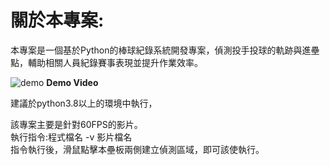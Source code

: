 # 關於本專案:
本專案是一個基於Python的棒球紀錄系統開發專案，偵測投手投球的軌跡與進壘點，輔助相關人員紀錄賽事表現並提升作業效率。    
  
![demo](https://github.com/user-attachments/assets/274f601f-6839-482b-92c7-ebac2615efbe)
**Demo Video**


建議於python3.8以上的環境中執行，


該專案主要是針對60FPS的影片。  
執行指令:程式檔名 -v 影片檔名  
指令執行後，滑鼠點擊本壘板兩側建立偵測區域，即可該使執行。  

